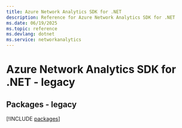 ```yaml
---
title: Azure Network Analytics SDK for .NET
description: Reference for Azure Network Analytics SDK for .NET
ms.date: 06/19/2025
ms.topic: reference
ms.devlang: dotnet
ms.service: networkanalytics
---
```

# Azure Network Analytics SDK for .NET - legacy
## Packages - legacy
[!INCLUDE [packages](network-analytics-index.md)]